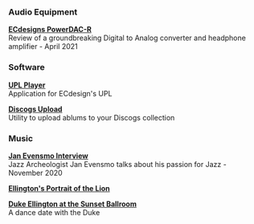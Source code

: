 
### Audio Equipment

**[ECdesigns PowerDAC-R](PDR-Preview)**    
Review of a groundbreaking Digital to Analog converter and headphone amplifier - April 2021

### Software

**[UPL Player](https://github.com/paulstephane/UPLPlayer)**    
Application for ECdesign's UPL



**[Discogs Upload](discogs_upload)**    
Utility to upload ablums to your Discogs collection

### Music

**[Jan Evensmo Interview](JanEvensmo)**    
Jazz Archeologist Jan Evensmo talks about his passion for Jazz - November 2020

**[Ellington's Portrait of the Lion](Portrait)**


**[Duke Ellington at the Sunset Ballroom](Sunset)**    
A dance date with the Duke



